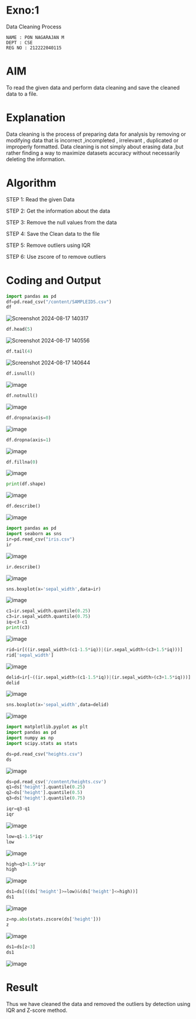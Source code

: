 # Exno:1
Data Cleaning Process

```
NAME : PON NAGARAJAN M
DEPT : CSE
REG NO : 212222040115
```
# AIM
To read the given data and perform data cleaning and save the cleaned data to a file.

# Explanation
Data cleaning is the process of preparing data for analysis by removing or modifying data that is incorrect ,incompleted , irrelevant , duplicated or improperly formatted. Data cleaning is not simply about erasing data ,but rather finding a way to maximize datasets accuracy without necessarily deleting the information.

# Algorithm
STEP 1: Read the given Data

STEP 2: Get the information about the data

STEP 3: Remove the null values from the data

STEP 4: Save the Clean data to the file

STEP 5: Remove outliers using IQR

STEP 6: Use zscore of to remove outliers

# Coding and Output
```py
import pandas as pd
df=pd.read_csv("/content/SAMPLEIDS.csv")
df
```
![Screenshot 2024-08-17 140317](https://github.com/user-attachments/assets/74275829-aeb3-4e5b-a015-346843293542)
```py
df.head(5)
```
![Screenshot 2024-08-17 140556](https://github.com/user-attachments/assets/04474ead-e8be-4a23-815d-892d2f57d69a)
```py
df.tail(4)
```
![Screenshot 2024-08-17 140644](https://github.com/user-attachments/assets/a26565e2-61ff-4d8b-a109-345bb8c00215)
```py
df.isnull()
```
![image](https://github.com/user-attachments/assets/4f6b96a1-7008-45b1-b42a-1c45454482b5)
```py
df.notnull()
```
![image](https://github.com/user-attachments/assets/8c946ee2-fb7b-4ff2-94a5-494bdb6dc3e5)
```py
df.dropna(axis=0)
```
![image](https://github.com/user-attachments/assets/d60da26d-27d9-4326-8469-4d1be9a2ab56)
```py
df.dropna(axis=1)
```
![image](https://github.com/user-attachments/assets/3c90e592-4111-47cb-9dff-60e7b93bc623)
```py
df.fillna(0)
```
![image](https://github.com/user-attachments/assets/9ebe716e-009b-43e0-9d00-a0374fef287c)
```py
print(df.shape)
```
![image](https://github.com/user-attachments/assets/9723e228-b796-4da7-91a3-83ca849ae192)
```py
df.describe()
```
![image](https://github.com/user-attachments/assets/21b4bc22-31a5-4620-81d0-bd7d9193cc3c)
```py
import pandas as pd
import seaborn as sns
ir=pd.read_csv("iris.csv")
ir
```
![image](https://github.com/user-attachments/assets/a6bcbe03-df82-43ce-885b-c384150ccdb2)
```py
ir.describe()
```
![image](https://github.com/user-attachments/assets/145b75d6-8af8-4b16-8d1b-48c2115c583d)
```py
sns.boxplot(x='sepal_width',data=ir)
```
![image](https://github.com/user-attachments/assets/e3e79b37-0844-41e8-ba28-2395e12697b8)
```py
c1=ir.sepal_width.quantile(0.25)
c3=ir.sepal_width.quantile(0.75)
iq=c3-c1
print(c3)
```
![image](https://github.com/user-attachments/assets/d8f70066-fd91-4b43-b394-c0ea864c3952)
```py
rid=ir[((ir.sepal_width<(c1-1.5*iq))|(ir.sepal_width>(c3+1.5*iq)))]
rid['sepal_width']
```
![image](https://github.com/user-attachments/assets/786e7d09-01c7-4d58-9c66-7e2f0a75916a)
```py
delid=ir[~((ir.sepal_width<(c1-1.5*iq))|(ir.sepal_width>(c3+1.5*iq)))]
delid
```
![image](https://github.com/user-attachments/assets/f3e38d97-659f-4dd7-a51c-b853b177936d)
```py
sns.boxplot(x='sepal_width',data=delid)
```
![image](https://github.com/user-attachments/assets/13eec68a-9bdb-481c-bc59-e706e19a80b2)
```py
import matplotlib.pyplot as plt
import pandas as pd
import numpy as np
import scipy.stats as stats

ds=pd.read_csv("heights.csv")
ds
```
![image](https://github.com/user-attachments/assets/2fa5e98f-d1e1-4bfb-8005-a96448b0eeb9)
```py
ds=pd.read_csv('/content/heights.csv')
q1=ds['height'].quantile(0.25)
q2=ds['height'].quantile(0.5)
q3=ds['height'].quantile(0.75)

iqr=q3-q1
iqr
```
![image](https://github.com/user-attachments/assets/f0232a63-a954-470b-9c84-d5f5c6eafbe3)
```py
low=q1-1.5*iqr
low
```
![image](https://github.com/user-attachments/assets/463a1c8a-f690-4206-aadb-a527d037df67)
```py
high=q3+1.5*iqr
high
```
![image](https://github.com/user-attachments/assets/ed2bf039-447e-45b0-afaa-25727d9832dc)
```py
ds1=ds[((ds['height']>=low)&(ds['height']<=high))]
ds1
```
![image](https://github.com/user-attachments/assets/3c15586c-b595-422c-9a59-594ed826e96a)
```py
z=np.abs(stats.zscore(ds['height']))
z
```
![image](https://github.com/user-attachments/assets/de41bfbc-d798-4db9-8a7b-246e0c1b670b)
```py
ds1=ds[z<3]
ds1
```
![image](https://github.com/user-attachments/assets/237db6e7-7719-41f8-821c-52efb50effb1)

# Result
Thus we have cleaned the data and removed the outliers by detection using IQR and Z-score method.
